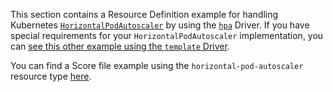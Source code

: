This section contains a Resource Definition example for handling Kubernetes [`HorizontalPodAutoscaler`](https://kubernetes.io/docs/tasks/run-application/horizontal-pod-autoscale/) by using the [`hpa`](https://developer.humanitec.com/integration-and-extensions/drivers/k8-drivers/horizontal-pod-autoscaler/) Driver. If you have special requirements for your `HorizontalPodAutoscaler` implementation, you can [see this other example using the `template` Driver](https://developer.humanitec.com/examples/resource-definitions/template-driver/horizontal-pod-autoscaler/).

You can find a Score file example using the `horizontal-pod-autoscaler` resource type [here](https://developer.humanitec.com/examples/score/horizontal-pod-autoscaler/).
